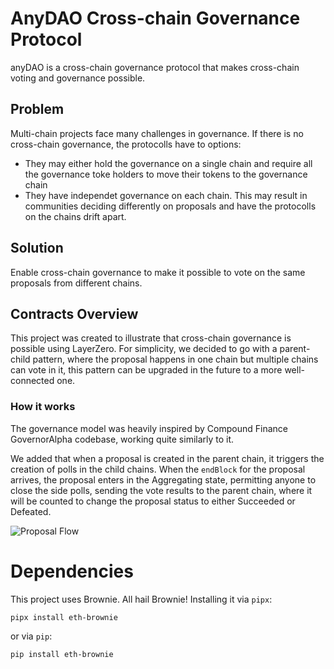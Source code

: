 # AnyDAO Cross-chain Governance Protocol
anyDAO is a cross-chain governance protocol that makes cross-chain voting and governance possible.

## Problem
Multi-chain projects face many challenges in governance. If there is no cross-chain governance, the protocolls have to options: 
- They may either hold the governance on a single chain and require all the governance toke holders to move their tokens to the governance chain
- They have independet governance on each chain. This may result in communities deciding differently on proposals and have the protocolls on the chains drift apart.

## Solution
Enable cross-chain governance to make it possible to vote on the same proposals from different chains. 

## Contracts Overview
This project was created to illustrate that cross-chain governance is possible using LayerZero. For simplicity, we decided to go with a parent-child pattern, where the proposal happens in one chain but multiple chains can vote in it, this pattern can be upgraded in the future to a more well-connected one.

### How it works
The governance model was heavily inspired by Compound Finance GovernorAlpha codebase, working quite similarly to it. 

We added that when a proposal is created in the parent chain, it triggers the creation of polls in the child chains. When the `endBlock` for the proposal arrives, the proposal enters in the Aggregating state, permitting anyone to close the side polls, sending the vote results to the parent chain, where it will be counted to change the proposal status to either Succeeded or Defeated.

![Proposal Flow](proposal_flow.png)

# Dependencies
This project uses Brownie. All hail Brownie!
Installing it via `pipx`:
```
pipx install eth-brownie
```
or via `pip`:
```
pip install eth-brownie
```